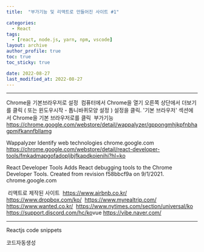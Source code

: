 ```yaml
---
title:  "부가기능 및 리액트로 만들어진 사이트 #1"

categories:
  - React
tags:
  - [react, node.js, yarn, npm, vscode]
layout: archive
author_profile: true
toc: true
toc_sticky: true

date: 2022-08-27
last_modified_at: 2022-08-27
---
```


---

Chrome을 기본브라우저로 설정
​
컴퓨터에서 Chrome을 열기
오른쪽 상단에서 더보기 를 클릭
( 또는 윈도우시작 - 톱니바퀴모양 설정 )
설정을 클릭.
'기본 브라우저' 섹션에서 Chrome을 기본 브라우저로를 클릭
​
부가기능
​
https://chrome.google.com/webstore/detail/wappalyzer/gppongmhjkpfnbhagpmjfkannfbllamg

 
Wappalyzer
Identify web technologies
chrome.google.com
https://chrome.google.com/webstore/detail/react-developer-tools/fmkadmapgofadopljbjfkapdkoienihi?hl=ko

 
React Developer Tools
Adds React debugging tools to the Chrome Developer Tools. Created from revision f58bbcf9a on 9/1/2021.
chrome.google.com

​
리액트로 제작된 사이트
​
https://www.airbnb.co.kr/
​
https://www.dropbox.com/ko/
​
https://www.myrealtrip.com/
​
https://www.wanted.co.kr/
​​
https://www.nytimes.com/section/universal/ko
​
https://support.discord.com/hc/ko
​
​
vue
https://vibe.naver.com/
​

---

Reactjs code snippets

코드자동생성